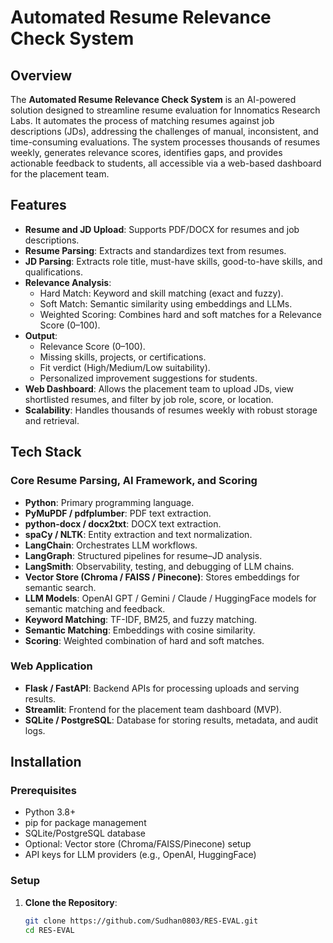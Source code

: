 # Automated Resume Relevance Check System

## Overview
The **Automated Resume Relevance Check System** is an AI-powered solution designed to streamline resume evaluation for Innomatics Research Labs. It automates the process of matching resumes against job descriptions (JDs), addressing the challenges of manual, inconsistent, and time-consuming evaluations. The system processes thousands of resumes weekly, generates relevance scores, identifies gaps, and provides actionable feedback to students, all accessible via a web-based dashboard for the placement team.

## Features
- **Resume and JD Upload**: Supports PDF/DOCX for resumes and job descriptions.
- **Resume Parsing**: Extracts and standardizes text from resumes.
- **JD Parsing**: Extracts role title, must-have skills, good-to-have skills, and qualifications.
- **Relevance Analysis**:
  - Hard Match: Keyword and skill matching (exact and fuzzy).
  - Soft Match: Semantic similarity using embeddings and LLMs.
  - Weighted Scoring: Combines hard and soft matches for a Relevance Score (0–100).
- **Output**:
  - Relevance Score (0–100).
  - Missing skills, projects, or certifications.
  - Fit verdict (High/Medium/Low suitability).
  - Personalized improvement suggestions for students.
- **Web Dashboard**: Allows the placement team to upload JDs, view shortlisted resumes, and filter by job role, score, or location.
- **Scalability**: Handles thousands of resumes weekly with robust storage and retrieval.

## Tech Stack

### Core Resume Parsing, AI Framework, and Scoring
- **Python**: Primary programming language.
- **PyMuPDF / pdfplumber**: PDF text extraction.
- **python-docx / docx2txt**: DOCX text extraction.
- **spaCy / NLTK**: Entity extraction and text normalization.
- **LangChain**: Orchestrates LLM workflows.
- **LangGraph**: Structured pipelines for resume–JD analysis.
- **LangSmith**: Observability, testing, and debugging of LLM chains.
- **Vector Store (Chroma / FAISS / Pinecone)**: Stores embeddings for semantic search.
- **LLM Models**: OpenAI GPT / Gemini / Claude / HuggingFace models for semantic matching and feedback.
- **Keyword Matching**: TF-IDF, BM25, and fuzzy matching.
- **Semantic Matching**: Embeddings with cosine similarity.
- **Scoring**: Weighted combination of hard and soft matches.

### Web Application
- **Flask / FastAPI**: Backend APIs for processing uploads and serving results.
- **Streamlit**: Frontend for the placement team dashboard (MVP).
- **SQLite / PostgreSQL**: Database for storing results, metadata, and audit logs.

## Installation

### Prerequisites
- Python 3.8+
- pip for package management
- SQLite/PostgreSQL database
- Optional: Vector store (Chroma/FAISS/Pinecone) setup
- API keys for LLM providers (e.g., OpenAI, HuggingFace)

### Setup
1. **Clone the Repository**:
   ```bash
   git clone https://github.com/Sudhan0803/RES-EVAL.git
   cd RES-EVAL